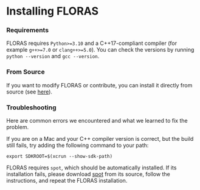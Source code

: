 # Installing FLORAS
### Requirements
FLORAS requires `Python>=3.10` and a C++17-compliant compiler (for example `g++>=7.0` or `clang++>=5.0`).
You can check the versions by running `python --version` and `gcc --version`.

<!-- ### From Pypi
FLORAS can be installed from Pypi as a standard Python package:
```
pip install floras
``` -->
### From Source
If you want to modify FLORAS or contribute, you can install it directly from source (see [here](contributing.md)).

### Troubleshooting
Here are common errors we encountered and what we learned to fix the problem.

If you are on a Mac and your C++ compiler version is correct, but the build still fails, try adding the following command to your path:
```
export SDKROOT=$(xcrun --show-sdk-path)
```

FLORAS requires `spot`, which should be automatically installed. If its installation fails, please download [spot](https://spot.lre.epita.fr/install.html) from its source, follow the instructions, and repeat the FLORAS installation.
